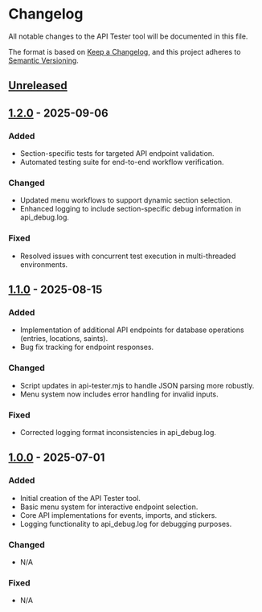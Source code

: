 
# Changelog

All notable changes to the API Tester tool will be documented in this file.

The format is based on [Keep a Changelog](https://keepachangelog.com/en/1.0.0/), and this project adheres to [Semantic Versioning](https://semver.org/spec/v2.0.0.html).

## [Unreleased]

## [1.2.0] - 2025-09-06

### Added
- Section-specific tests for targeted API endpoint validation.
- Automated testing suite for end-to-end workflow verification.

### Changed
- Updated menu workflows to support dynamic section selection.
- Enhanced logging to include section-specific debug information in api_debug.log.

### Fixed
- Resolved issues with concurrent test execution in multi-threaded environments.

## [1.1.0] - 2025-08-15

### Added
- Implementation of additional API endpoints for database operations (entries, locations, saints).
- Bug fix tracking for endpoint responses.

### Changed
- Script updates in api-tester.mjs to handle JSON parsing more robustly.
- Menu system now includes error handling for invalid inputs.

### Fixed
- Corrected logging format inconsistencies in api_debug.log.

## [1.0.0] - 2025-07-01

### Added
- Initial creation of the API Tester tool.
- Basic menu system for interactive endpoint selection.
- Core API implementations for events, imports, and stickers.
- Logging functionality to api_debug.log for debugging purposes.

### Changed
- N/A

### Fixed
- N/A

[Unreleased]: https://github.com/compare/1.2.0...HEAD
[1.2.0]: https://github.com/compare/1.1.0...1.2.0
[1.1.0]: https://github.com/compare/1.0.0...1.1.0
[1.0.0]: https://github.com/releases/tag/1.0.0